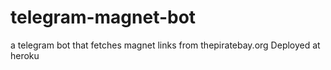 # telegram-magnet-bot
a telegram bot that fetches magnet links from thepiratebay.org
Deployed at heroku
